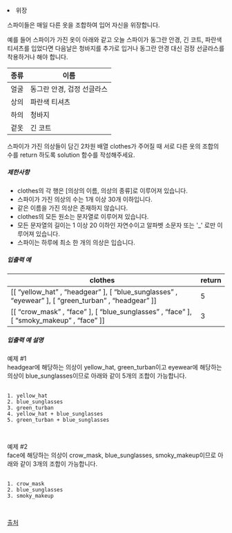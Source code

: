 <li>위장</li>

<p>스파이들은 매일 다른 옷을 조합하여 입어 자신을 위장합니다.</p>

<p>예를 들어 스파이가 가진 옷이 아래와 같고 오늘 스파이가 동그란 안경, 긴 코트, 파란색 티셔츠를 입었다면 다음날은 청바지를 추가로 입거나 동그란 안경 대신 검정 선글라스를 착용하거나 해야 합니다.</p>
<table class="table">
    <thead>
        <tr>
            <th>종류</th>
            <th>이름</th>
        </tr>
    </thead>
    <tbody>
        <tr>
            <td>얼굴</td>
            <td>동그란 안경, 검정 선글라스</td>
        </tr>
        <tr>
            <td>상의</td>
            <td>파란색 티셔츠</td>
        </tr>
        <tr>
            <td>하의</td>
            <td>청바지</td>
        </tr>
        <tr>
            <td>겉옷</td>
            <td>긴 코트</td>
        </tr>
    </tbody>
</table>
<p>스파이가 가진 의상들이 담긴 2차원 배열 clothes가 주어질 때 서로 다른 옷의 조합의 수를 return 하도록 solution 함수를 작성해주세요.</p>

<h5>제한사항</h5>

<ul>
    <li>clothes의 각 행은 [의상의 이름, 의상의 종류]로 이루어져 있습니다.</li>
    <li>스파이가 가진 의상의 수는 1개 이상 30개 이하입니다.</li>
    <li>같은 이름을 가진 의상은 존재하지 않습니다.</li>
    <li>clothes의 모든 원소는 문자열로 이루어져 있습니다.</li>
    <li>모든 문자열의 길이는 1 이상 20 이하인 자연수이고 알파벳 소문자 또는 &#39;_&#39; 로만 이루어져 있습니다.</li>
    <li>스파이는 하루에 최소 한 개의 의상은 입습니다.</li>
</ul>

<h5>입출력 예</h5>
<table class="table">
    <thead>
        <tr>
            <th>clothes</th>
            <th>return</th>
        </tr>
    </thead>
    <tbody>
        <tr>
            <td>
                [[
                <q>yellow_hat</q>
                , 
                <q>headgear</q>
                ], [
                <q>blue_sunglasses</q>
                , 
                <q>eyewear</q>
                ], [
                <q>green_turban</q>
                , 
                <q>headgear</q>
                ]]
            </td>
            <td>5</td>
        </tr>
        <tr>
            <td>
                [[
                <q>crow_mask</q>
                , 
                <q>face</q>
                ], [
                <q>blue_sunglasses</q>
                , 
                <q>face</q>
                ], [
                <q>smoky_makeup</q>
                , 
                <q>face</q>
                ]]
            </td>
            <td>3</td>
        </tr>
    </tbody>
</table>
<h5>입출력 예 설명</h5>

<p>
    예제 #1
    <br>
    headgear에 해당하는 의상이 yellow_hat, green_turban이고 eyewear에 해당하는 의상이 blue_sunglasses이므로 아래와 같이 5개의 조합이 가능합니다.
</p>
<div>
    <pre>
        <code>
1. yellow_hat
2. blue_sunglasses
3. green_turban
4. yellow_hat + blue_sunglasses
5. green_turban + blue_sunglasses
        </code>
    </pre>
</div>
<p>
    예제 #2
    <br>
    face에 해당하는 의상이 crow_mask, blue_sunglasses, smoky_makeup이므로 아래와 같이 3개의 조합이 가능합니다.
</p>
<div>
    <pre>
        <code>
1. crow_mask
2. blue_sunglasses
3. smoky_makeup
        </code>
    </pre>
</div>
<p>
    <a href="http://2013.bapc.eu/" target="_blank" rel="noopener">출처</a>
</p>
